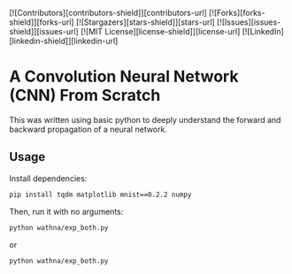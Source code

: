 [![Contributors][contributors-shield]][contributors-url]
[![Forks][forks-shield]][forks-url]
[![Stargazers][stars-shield]][stars-url]
[![Issues][issues-shield]][issues-url]
[![MIT License][license-shield]][license-url]
[![LinkedIn][linkedin-shield]][linkedin-url]


# A Convolution Neural Network (CNN) From Scratch
This was written using basic python to deeply understand the forward and backward propagation of a neural network.

## Usage

Install dependencies:

```bash
pip install tqdm matplotlib mnist==0.2.2 numpy
```

Then, run it with no arguments:

```bash
python wathna/exp_both.py
```
or
```bash
python wathna/exp_both.py
```
